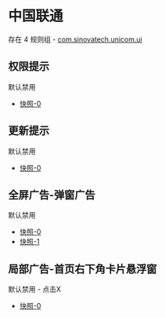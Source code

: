 # 中国联通

存在 4 规则组 - [com.sinovatech.unicom.ui](/src/apps/com.sinovatech.unicom.ui.ts)

## 权限提示

默认禁用

- [快照-0](https://i.gkd.li/i/13331268)

## 更新提示

默认禁用

- [快照-0](https://i.gkd.li/i/13511386)

## 全屏广告-弹窗广告

默认禁用

- [快照-0](https://i.gkd.li/i/13761130)
- [快照-1](https://i.gkd.li/i/14504242)

## 局部广告-首页右下角卡片悬浮窗

默认禁用 - 点击X

- [快照-0](https://i.gkd.li/i/13930543)
